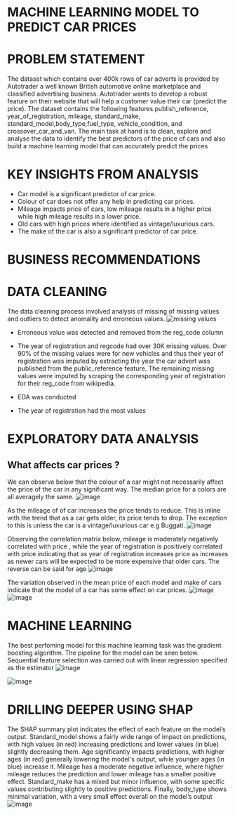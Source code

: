 # MACHINE LEARNING MODEL TO PREDICT CAR PRICES

# PROBLEM STATEMENT
The dataset which contains over 400k rows of car adverts is provided by Autotrader a well known British automotive online marketplace and classified advertising business. Autotrader wants to develop a robust feature on their website that will help a customer value their car (predict the price). The dataset contains the following features publish_reference, year_of_registration, mileage, standard_make, standard_model,body_type,fuel_type, vehicle_condition, and crossover_car_and_van. The main task at hand is to clean, explore and analyse the data to identify the best predictors of the price of cars and also build a machine learning model that can accurately predict the prices

# KEY INSIGHTS FROM ANALYSIS
* Car model is a significant predictor of car price.
* Colour of car does not offer any help in predicting car prices.
* Mileage impacts price of cars, low mileage results in a higher price while high mileage results in a lower price.
* Old cars with high prices where identified as vintage/luxurious cars.
* The make of the car is also a significant predictor of car price.

# BUSINESS RECOMMENDATIONS




# DATA CLEANING
The data cleaning process involved analysis of missing of missing values and outliers to detect anomality and erroneous values.
![missing values](https://github.com/user-attachments/assets/0f8e2383-dcdb-4c1d-bf62-712a14e80705)
* Erroneous value was detected and removed from the reg_code column
* The year of registration and regcode had over 30K missing values. Over 90% of the missing values were for new vehicles and thus their year of registration was imputed by extracting the year the car advert was published from the public_reference feature. The remaining missing values were imputed  by scraping the corresponding year of registration for their reg_code from wikipedia.
* EDA was conducted 


* The year of registration had the most values

# EXPLORATORY DATA ANALYSIS
## What affects car prices ?
We can observe below that the colour of a car might not necessarily affect the price of the car in any significant way. The median price for a colors are all averagely the same.
![image](https://github.com/user-attachments/assets/b23101d1-25fa-4c86-8ed9-e26b058201fc)

As the mileage of of car increases the price tends to reduce. This is inline with the trend that as a car gets older, its price tends to drop. The exception to this is unless the car is a vintage/luxurious car e.g Buggati.
![image](https://github.com/user-attachments/assets/23bff01f-4da7-4f41-9c64-a00adbc8181b)

Observing the correlation matrix below, mileage is moderately negatively correlated with price , while the year of registration is positively correlated with price indicating that as year of registration increases price as increases as newer cars will be expected to be more expensive that older cars. The reverse can be said for age
![image](https://github.com/user-attachments/assets/44b6a867-8bd7-4d5b-9521-65757203936e)

The variation observed in the mean price of each model and make of cars indicate that the model of a car has some effect on car prices.
![image](https://github.com/user-attachments/assets/22d371f8-2cb1-4594-b61b-e7aa534d34bb)
![image](https://github.com/user-attachments/assets/6e6d519a-d2b8-4eba-9061-49c830354c65)



# MACHINE LEARNING
The best perfoming model for this machine learning task was the gradient boosting algorithm. The pipeline for the model can be seen below.
Sequential feature selection was carried out with linear regression specified as the estimator
![image](https://github.com/user-attachments/assets/8c24b22a-ab93-42f0-94c5-83dbc2e6ea30)

![image](https://github.com/user-attachments/assets/d6e5b5cc-4788-4902-b855-e32b0ecefaee)


# DRILLING DEEPER USING SHAP
The SHAP summary plot indicates the effect of each feature on the model’s output. Standard_model shows a fairly wide range of impact on predictions, with high values (in red) increasing predictions and lower values (in blue) slightly decreasing them. Age significantly impacts predictions, with higher ages (in red) generally lowering the model's output, while younger ages (in blue) increase it. Mileage has a moderate negative influence, where higher mileage reduces the prediction and lower mileage has a smaller positive effect. Standard_make has a mixed but minor influence, with some specific values contributing slightly to positive predictions. Finally, body_type shows minimal variation, with a very small effect overall on the model’s output
![image](https://github.com/user-attachments/assets/54716ad6-e8d5-4d86-bbfe-21ba50e3c2f3)


